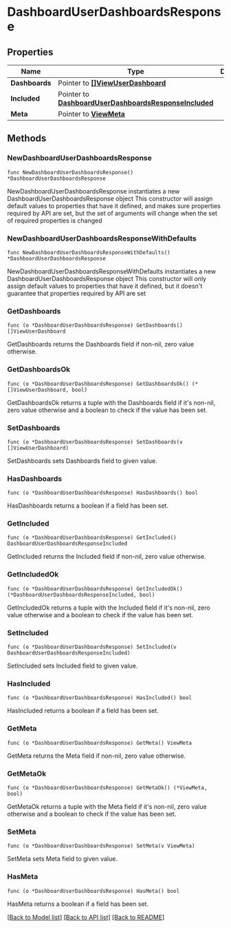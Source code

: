 # DashboardUserDashboardsResponse

## Properties

Name | Type | Description | Notes
------------ | ------------- | ------------- | -------------
**Dashboards** | Pointer to [**[]ViewUserDashboard**](ViewUserDashboard.md) |  | [optional] 
**Included** | Pointer to [**DashboardUserDashboardsResponseIncluded**](dashboard_UserDashboardsResponse_included.md) |  | [optional] 
**Meta** | Pointer to [**ViewMeta**](view.Meta.md) |  | [optional] 

## Methods

### NewDashboardUserDashboardsResponse

`func NewDashboardUserDashboardsResponse() *DashboardUserDashboardsResponse`

NewDashboardUserDashboardsResponse instantiates a new DashboardUserDashboardsResponse object
This constructor will assign default values to properties that have it defined,
and makes sure properties required by API are set, but the set of arguments
will change when the set of required properties is changed

### NewDashboardUserDashboardsResponseWithDefaults

`func NewDashboardUserDashboardsResponseWithDefaults() *DashboardUserDashboardsResponse`

NewDashboardUserDashboardsResponseWithDefaults instantiates a new DashboardUserDashboardsResponse object
This constructor will only assign default values to properties that have it defined,
but it doesn't guarantee that properties required by API are set

### GetDashboards

`func (o *DashboardUserDashboardsResponse) GetDashboards() []ViewUserDashboard`

GetDashboards returns the Dashboards field if non-nil, zero value otherwise.

### GetDashboardsOk

`func (o *DashboardUserDashboardsResponse) GetDashboardsOk() (*[]ViewUserDashboard, bool)`

GetDashboardsOk returns a tuple with the Dashboards field if it's non-nil, zero value otherwise
and a boolean to check if the value has been set.

### SetDashboards

`func (o *DashboardUserDashboardsResponse) SetDashboards(v []ViewUserDashboard)`

SetDashboards sets Dashboards field to given value.

### HasDashboards

`func (o *DashboardUserDashboardsResponse) HasDashboards() bool`

HasDashboards returns a boolean if a field has been set.

### GetIncluded

`func (o *DashboardUserDashboardsResponse) GetIncluded() DashboardUserDashboardsResponseIncluded`

GetIncluded returns the Included field if non-nil, zero value otherwise.

### GetIncludedOk

`func (o *DashboardUserDashboardsResponse) GetIncludedOk() (*DashboardUserDashboardsResponseIncluded, bool)`

GetIncludedOk returns a tuple with the Included field if it's non-nil, zero value otherwise
and a boolean to check if the value has been set.

### SetIncluded

`func (o *DashboardUserDashboardsResponse) SetIncluded(v DashboardUserDashboardsResponseIncluded)`

SetIncluded sets Included field to given value.

### HasIncluded

`func (o *DashboardUserDashboardsResponse) HasIncluded() bool`

HasIncluded returns a boolean if a field has been set.

### GetMeta

`func (o *DashboardUserDashboardsResponse) GetMeta() ViewMeta`

GetMeta returns the Meta field if non-nil, zero value otherwise.

### GetMetaOk

`func (o *DashboardUserDashboardsResponse) GetMetaOk() (*ViewMeta, bool)`

GetMetaOk returns a tuple with the Meta field if it's non-nil, zero value otherwise
and a boolean to check if the value has been set.

### SetMeta

`func (o *DashboardUserDashboardsResponse) SetMeta(v ViewMeta)`

SetMeta sets Meta field to given value.

### HasMeta

`func (o *DashboardUserDashboardsResponse) HasMeta() bool`

HasMeta returns a boolean if a field has been set.


[[Back to Model list]](../README.md#documentation-for-models) [[Back to API list]](../README.md#documentation-for-api-endpoints) [[Back to README]](../README.md)


